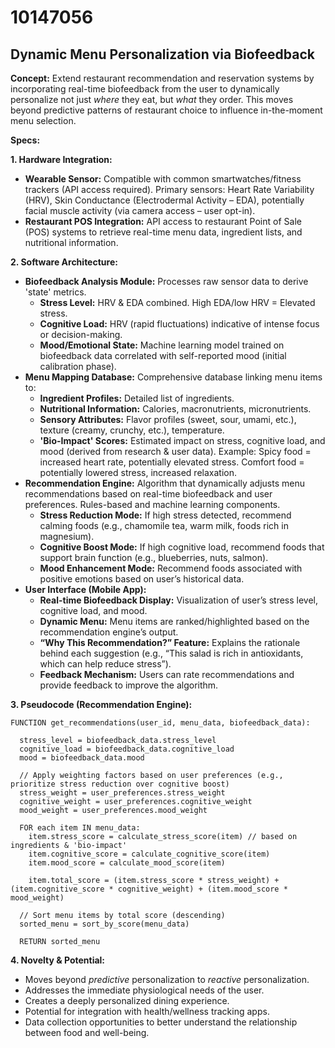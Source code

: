 # 10147056

## Dynamic Menu Personalization via Biofeedback

**Concept:** Extend restaurant recommendation and reservation systems by incorporating real-time biofeedback from the user to dynamically personalize not just *where* they eat, but *what* they order. This moves beyond predictive patterns of restaurant choice to influence in-the-moment menu selection.

**Specs:**

**1. Hardware Integration:**

*   **Wearable Sensor:** Compatible with common smartwatches/fitness trackers (API access required). Primary sensors: Heart Rate Variability (HRV), Skin Conductance (Electrodermal Activity – EDA), potentially facial muscle activity (via camera access – user opt-in).
*   **Restaurant POS Integration:**  API access to restaurant Point of Sale (POS) systems to retrieve real-time menu data, ingredient lists, and nutritional information.

**2. Software Architecture:**

*   **Biofeedback Analysis Module:**  Processes raw sensor data to derive 'state' metrics.
    *   **Stress Level:** HRV & EDA combined. High EDA/low HRV = Elevated stress.
    *   **Cognitive Load:** HRV (rapid fluctuations) indicative of intense focus or decision-making.
    *   **Mood/Emotional State:**  Machine learning model trained on biofeedback data correlated with self-reported mood (initial calibration phase).
*   **Menu Mapping Database:** Comprehensive database linking menu items to:
    *   **Ingredient Profiles:** Detailed list of ingredients.
    *   **Nutritional Information:** Calories, macronutrients, micronutrients.
    *   **Sensory Attributes:** Flavor profiles (sweet, sour, umami, etc.), texture (creamy, crunchy, etc.), temperature.
    *   **'Bio-Impact' Scores:**  Estimated impact on stress, cognitive load, and mood (derived from research & user data).  Example: Spicy food = increased heart rate, potentially elevated stress.  Comfort food = potentially lowered stress, increased relaxation.
*   **Recommendation Engine:**  Algorithm that dynamically adjusts menu recommendations based on real-time biofeedback and user preferences.  Rules-based and machine learning components.
    *   **Stress Reduction Mode:** If high stress detected, recommend calming foods (e.g., chamomile tea, warm milk, foods rich in magnesium).
    *   **Cognitive Boost Mode:** If high cognitive load, recommend foods that support brain function (e.g., blueberries, nuts, salmon).
    *   **Mood Enhancement Mode:**  Recommend foods associated with positive emotions based on user’s historical data.
*   **User Interface (Mobile App):**
    *   **Real-time Biofeedback Display:** Visualization of user’s stress level, cognitive load, and mood.
    *   **Dynamic Menu:** Menu items are ranked/highlighted based on the recommendation engine’s output.
    *   **“Why This Recommendation?” Feature:** Explains the rationale behind each suggestion (e.g., “This salad is rich in antioxidants, which can help reduce stress”).
    *   **Feedback Mechanism:** Users can rate recommendations and provide feedback to improve the algorithm.

**3. Pseudocode (Recommendation Engine):**

```
FUNCTION get_recommendations(user_id, menu_data, biofeedback_data):

  stress_level = biofeedback_data.stress_level
  cognitive_load = biofeedback_data.cognitive_load
  mood = biofeedback_data.mood

  // Apply weighting factors based on user preferences (e.g., prioritize stress reduction over cognitive boost)
  stress_weight = user_preferences.stress_weight
  cognitive_weight = user_preferences.cognitive_weight
  mood_weight = user_preferences.mood_weight

  FOR each item IN menu_data:
    item.stress_score = calculate_stress_score(item) // based on ingredients & 'bio-impact'
    item.cognitive_score = calculate_cognitive_score(item)
    item.mood_score = calculate_mood_score(item)

    item.total_score = (item.stress_score * stress_weight) + (item.cognitive_score * cognitive_weight) + (item.mood_score * mood_weight)

  // Sort menu items by total score (descending)
  sorted_menu = sort_by_score(menu_data)

  RETURN sorted_menu
```

**4.  Novelty & Potential:**

*   Moves beyond *predictive* personalization to *reactive* personalization.
*   Addresses the immediate physiological needs of the user.
*   Creates a deeply personalized dining experience.
*   Potential for integration with health/wellness tracking apps.
*   Data collection opportunities to better understand the relationship between food and well-being.